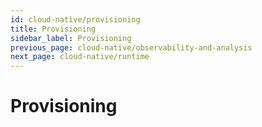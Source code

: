 ```yaml
---
id: cloud-native/provisioning
title: Provisioning
sidebar_label: Provisioning
previous_page: cloud-native/observability-and-analysis
next_page: cloud-native/runtime
---
```


# Provisioning